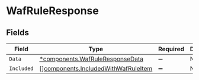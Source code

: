 # WafRuleResponse


## Fields

| Field                                                                                  | Type                                                                                   | Required                                                                               | Description                                                                            |
| -------------------------------------------------------------------------------------- | -------------------------------------------------------------------------------------- | -------------------------------------------------------------------------------------- | -------------------------------------------------------------------------------------- |
| `Data`                                                                                 | [*components.WafRuleResponseData](../../models/shared/wafruleresponsedata.md)          | :heavy_minus_sign:                                                                     | N/A                                                                                    |
| `Included`                                                                             | [][components.IncludedWithWafRuleItem](../../models/shared/includedwithwafruleitem.md) | :heavy_minus_sign:                                                                     | N/A                                                                                    |